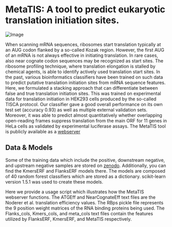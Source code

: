 # MetaTIS: A tool to predict eukaryotic translation initiation sites.

![Image](https://github.com/user-attachments/assets/d96ecb2c-ce25-4d22-a6fa-4e0cc4b8dece)

When scanning mRNA sequences, ribosomes start translation typically at an AUG codon flanked by a so-called Kozak region. However, the first AUG of an mRNA is not always effective in initiating translation. In rare cases, also near cognate codon sequences may be recognized as start sites. The ribosome profiling technique, where translation elongation is stalled by chemical agents, is able to identify actively used translation start sites. In the past, various bioinformatics classifiers have been trained on such data to predict putative translation initiation sites from mRNA sequence features. Here, we formulated a stacking approach that can differentiate between false and true translation initiation sites. This was trained on experimental data for translation initiation in HEK293 cells produced by the so-called TISCA protocol. Our classifier gave a good overall performance on its own test set (accuracy 0.93) as well as multiple external validation sets. Moreover, it was able to predict almost quantitatively whether overlapping open-reading frames suppress translation from the main ORF for 11 genes in HeLa cells as validated by experimental luciferase assays. The MetaTIS tool is publicly available as a [webserver](https://service.bioinformatik.uni-saarland.de/metatis/)

## Data & Models
Some of the training data which include the positive, downstream negative, and upstream negative samples are stored on [zenodo](https://zenodo.org/records/14802060). Additionally, you can find the KmersERF and FlanksERF models there. The models are composed of 40 random forest classifiers which are stored as a dictionary. scikit-learn version 1.5.1 was used to create these models.

Here we provide a usage script which illustrates how the MetaTIS webserver functions. The ATGEff and NearCognateEff text files are the Noderer et al. translation efficiency values. The RBps pickle file represents the 9 position weight matrices of the RNA binding proteins being used. The Flanks_cols, Kmers_cols, and meta_cols text files contain the features utilized by FlanksERF, KmersERF, and MetaTIS respectively. 






